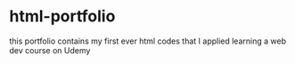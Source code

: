 # html-portfolio
this portfolio contains my first ever html codes that I applied learning a web dev course on Udemy 
